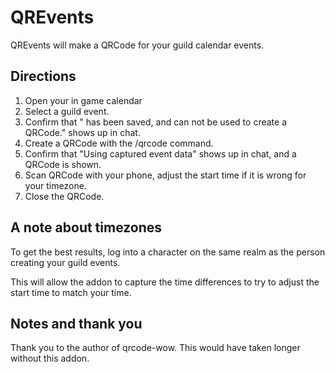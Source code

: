# QREvents

QREvents will make a QRCode for your guild calendar events.

## Directions

1. Open your in game calendar
2. Select a guild event.
3. Confirm that "<event name> has been saved, and can not be used to create a QRCode." shows up in chat.
4. Create a QRCode with the /qrcode  command.
5. Confirm that "Using captured event data" shows up in chat, and a QRCode is shown.
6. Scan QRCode with your phone, adjust the start time if it is wrong for your timezone.
7. Close the QRCode.

## A note about timezones

To get the best results, log into a character on the same realm as the person creating your guild events.

This will allow the addon to capture the time differences to try to adjust the start time to match your time.

## Notes and thank you

Thank you to the author of qrcode-wow.
This would have taken longer without this addon.

